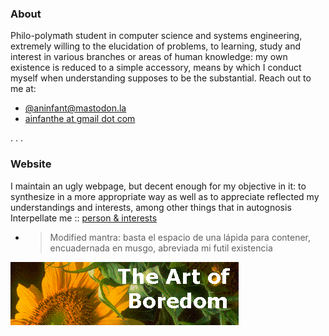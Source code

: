 ### About
Philo-polymath student in computer science and systems engineering, extremely willing to the elucidation of problems, to learning, study and interest in various branches or areas of human knowledge: my own existence is reduced to a simple accessory, means by which I conduct myself when understanding supposes to be the substantial. Reach out to me at:

- <a href="https://mastodon.la/@aninfant">@aninfant@mastodon.la</a>
- <a href="mailto:ainfanthe@gmail.com">ainfanthe at gmail dot com</a>

. . .  

### Website
I maintain an ugly webpage, but decent enough for my objective in it: to synthesize in a more appropriate way as well as to appreciate reflected my understandings and interests, among other things that in autognosis Interpellate me :: [person & interests](https://ainfanthe.github.io/)
- > Modified mantra: basta el espacio de una lápida para contener, encuadernada en musgo, abreviada mi futil existencia



<img style="" src="https://raw.githubusercontent.com/ainfanthe/ainfanthe/main/assets/img1.png">
